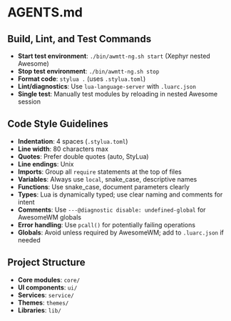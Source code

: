 # AGENTS.md

## Build, Lint, and Test Commands
- **Start test environment**: `./bin/awmtt-ng.sh start` (Xephyr nested Awesome)
- **Stop test environment**: `./bin/awmtt-ng.sh stop`
- **Format code**: `stylua .` (uses `.stylua.toml`)
- **Lint/diagnostics**: Use `lua-language-server` with `.luarc.json`
- **Single test**: Manually test modules by reloading in nested Awesome session

## Code Style Guidelines
- **Indentation**: 4 spaces (`.stylua.toml`)
- **Line width**: 80 characters max
- **Quotes**: Prefer double quotes (auto, StyLua)
- **Line endings**: Unix
- **Imports**: Group all `require` statements at the top of files
- **Variables**: Always use `local`, snake_case, descriptive names
- **Functions**: Use snake_case, document parameters clearly
- **Types**: Lua is dynamically typed; use clear naming and comments for intent
- **Comments**: Use `---@diagnostic disable: undefined-global` for AwesomeWM globals
- **Error handling**: Use `pcall()` for potentially failing operations
- **Globals**: Avoid unless required by AwesomeWM; add to `.luarc.json` if needed

## Project Structure
- **Core modules**: `core/`
- **UI components**: `ui/`
- **Services**: `service/`
- **Themes**: `themes/`
- **Libraries**: `lib/`
